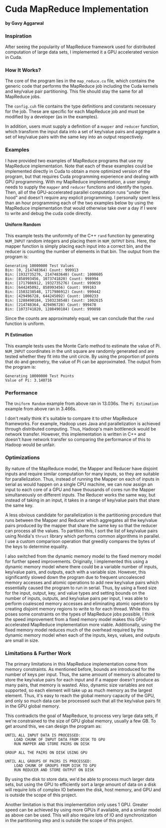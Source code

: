 # Cuda MapReduce Implementation
#### by Gavy Aggarwal

### Inspiration

After seeing the popularity of MapReduce framework used for distributed computation of large data sets, I implemented it a GPU accelerated version in Cuda.

### How It Works?

The core of the program lies in the `map_reduce.cu` file, which contains the generic code that performs the MapReduce job including the Cuda kernels and key/value pair partitioning. This file should stay the same for all MapReduce jobs.

The `config.cuh` file contains the type definitions and constants necessary for the job. These are specific for each MapReduce job and must be modified by a developer (as in the examples).

In addition, users must supply a definition of a `mapper` and `reducer` function, which transform the input data into a set of key/value pairs and aggregate a set of key/value pairs with the same key into an output respectively.

### Examples

I have provided two examples of MapReduce programs that use my MapReduce implementation. Note that each of these examples could be implemented directly in Cuda to obtain a more optimized version of the program, but that requires Cuda programming experience and dealing with GPU programming. With my MapReduce implementation, a user simply needs to supply the `mapper` and `reducer` functions and identify the types. Then, all of the GPU-accelerated parallel computation runs "under the hood" and doesn't require any explicit programming. I personally spent less than an hour programming each of the two examples below by using the MapReduce implementation that would otherwise take over a day if I were to write and debug the cuda code directly.

#### Uniform Random

This example tests the uniformity of the C++ `rand` function by generating `NUM_INPUT` random integers and placing them in `NUM_OUTPUT` bins. Here, the mapper function is simply placing each input into a correct bin, and the reducer is counting the number of elements in that bin. The output from the program is:

```
Generating 10000000 Test Values
Bin: [0, 214748364) Count: 999913
Bin: [1932735276, 2147483640) Count: 1000605
Bin: [858993456, 1073741820) Count: 998994
Bin: [1717986912, 1932735276) Count: 999659
Bin: [644245092, 858993456) Count: 999163
Bin: [1503238548, 1717986912) Count: 999442
Bin: [429496728, 644245092) Count: 1000233
Bin: [1288490184, 1503238548) Count: 1002615
Bin: [214748364, 429496728) Count: 999478
Bin: [1073741820, 1288490184) Count: 999898
```

Since the counts are approximately equal, we can conclude that the `rand` function is uniform.

#### Pi Estimation

This example tests uses the Monte Carlo method to estimate the value of Pi. `NUM_INPUT` coordinates in the unit square are randomly generated and are tested whether they fit into the unit circle. By using the proportion of points that do and geometry, the value of Pi can be approximated. The output from the program is:

```
Generating 10000000 Test Points
Value of Pi: 3.140716
```

### Performance

The `Uniform Random` example from above ran in 13.036s. The `Pi Estimation` example from above ran in 3.466s.

I don't really think it's suitable to compare it to other MapReduce frameworks. For example, Hadoop uses Java and parallelization is achieved through distributed computing. Thus, Hadoop's main bottleneck would be network transfer. However, this implementation is written in C++ and doesn't have network transfer so comparing the performance of this to Hadoop would be unfair.

### Optimizations

By nature of the MapReduce model, the Mapper and Reducer have disjoint inputs and require similar computation for many inputs, so they are suitable for parallelization. Thus, instead of running the Mapper on each of inputs in serial as would happen on a single CPU machine, we can now assign an input to each core of a GPU and have thousands of cores run the Mapper simultaneously on different inputs. The Reducer works the same way, but instead of taking in an input, it takes in a range of key/value pairs that share the same key.

A less obvious candidate for parallelization is the partitioning procedure that runs between the Mapper and Reducer which aggregates all the key/value pairs produced by the mapper that share the same key so that the reducer can process all the values. To partition this, I sort the list of key/value pairs using Nvidia's `thrust` library which performs common algorithms in parallel. I use a custom comparison operation that greedily compares the bytes of the keys to determine equality.

I also switched from the dynamic memory model to the fixed memory model for further speed improvements. Originally, I implemented this using a dynamic memory model where there could be a variable number of inputs, key/value pairs, and outputs, each with a variable size. However, this significantly slowed down the program due to frequent uncoalesced memory accesses and atomic operations to add new key/value pairs which essentially caused the program to run in serial. Thus, by using a fixed size for the input, output, key, and value types and setting bounds on the number of inputs, outputs, and key/value pairs per input, I was able to perform coalesced memory accesses and eliminating atomic operations by creating disjoint memory regions to write to for each thread. While this poses some constraints on the types of MapReduce jobs possible, I think the speed improvement from a fixed memory model makes this GPU-accelerated MapReduce implementation more viable. Additionally, using the fixed memory model reduces much of the overhead required by the dynamic memory model when each of the inputs, keys, values, and outputs are small in size.

### Limitations & Further Work

The primary limitations in this MapReduce implementation come from memory constraints. As mentioned before, bounds are introduced for the number of keys per input. Thus, the same amount of memory is allocated to store the key/value pairs for each input and if a mapper doesn't produce as many pairs, that memory is wasted. Also, dynamic size variables are not supported, so each element will take up as much memory as the largest element. Thus, it's easy to reach the global memory capacity of the GPU, and only so much data can be processed such that all the key/value pairs fit in the GPU global memory.

This contradicts the goal of MapReduce, to process very large data sets, if we're constrained to the size of GPU global memory, usually a few GB. To get around this, we can design the program as:

```
UNTIL ALL INPUT DATA IS PROCESSED:
    LOAD CHUNK OF INPUT DATA FROM DISK TO GPU
    RUN MAPPER AND STORE PAIRS ON DISK

GROUP ALL THE PAIRS ON DISK USING GPU

UNTIL ALL GROUPS OF PAIRS IS PROCESSED:
    LOAD CHUNK OF GROUPS FROM DISK TO GPU
    RUN REDUCER AND STORE OUTPUT ON DISK
```
By using the disk to store data, we'd be able to process much larger data sets, but using the GPU to efficiently sort a large amount of data on a disk will require lots of complex IO between the disk, host memory, and GPU and is outside the scope of this project.

Another limitation is that this implementation only uses 1 GPU. Greater speed can be achieved by using more GPUs if available, and a similar model as above can be used. This will also require lots of IO and synchronization in the partitioning step and is outside the scope of this project.
